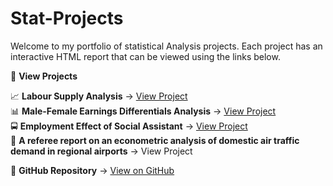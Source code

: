 # Stat-Projects

Welcome to my portfolio of statistical Analysis projects. Each project has an interactive HTML report that can be viewed using the links below.

🔗 **View Projects**

📈 **Labour Supply Analysis** → [View Project](https://bahar2023.github.io/Stat-Projects/Project1/)  
📊 **Male-Female Earnings Differentials Analysis** → [View Project](https://bahar2023.github.io/Stat-Projects/Project3/)  
🚍 **Employment Effect of Social Assistant** → [View Project](https://bahar2023.github.io/Stat-Projects/Project4/)  
🛒 **A referee report on an econometric analysis of domestic air traffic demand in regional airports** → View Project  

📂 **GitHub Repository** → [View on GitHub](https://github.com/bahar2023/Stat-Projects)
